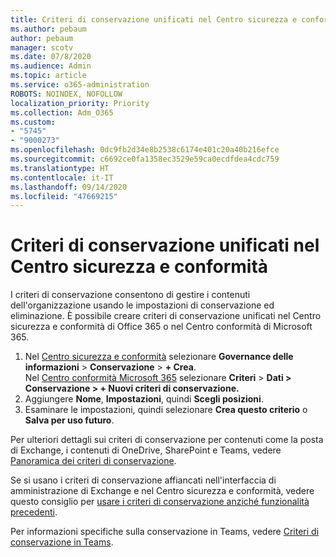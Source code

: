 ```yaml
---
title: Criteri di conservazione unificati nel Centro sicurezza e conformità
ms.author: pebaum
author: pebaum
manager: scotv
ms.date: 07/8/2020
ms.audience: Admin
ms.topic: article
ms.service: o365-administration
ROBOTS: NOINDEX, NOFOLLOW
localization_priority: Priority
ms.collection: Adm_O365
ms.custom:
- "5745"
- "9000273"
ms.openlocfilehash: 0dc9fb2d34e8b2538c6174e401c20a40b216efce
ms.sourcegitcommit: c6692ce0fa1358ec3529e59ca0ecdfdea4cdc759
ms.translationtype: HT
ms.contentlocale: it-IT
ms.lasthandoff: 09/14/2020
ms.locfileid: "47669215"
---
```

# <a name="unified-retention-policies-in-the-security--compliance-center"></a>Criteri di conservazione unificati nel Centro sicurezza e conformità

I criteri di conservazione consentono di gestire i contenuti dell'organizzazione usando le impostazioni di conservazione ed eliminazione. È possibile creare criteri di conservazione unificati nel Centro sicurezza e conformità di Office 365 o nel Centro conformità di Microsoft 365. 

1. Nel [Centro sicurezza e conformità](https://go.microsoft.com/fwlink/p/?linkid=2077143) selezionare **Governance delle informazioni** > **Conservazione** > **+ Crea**. <br/>
    Nel [Centro conformità Microsoft 365](https://go.microsoft.com/fwlink/p/?linkid=2077149) selezionare **Criteri** > **Dati > Conservazione > + Nuovi criteri di conservazione.**
2. Aggiungere **Nome**, **Impostazioni**, quindi **Scegli posizioni**.
3. Esaminare le impostazioni, quindi selezionare **Crea questo criterio** o **Salva per uso futuro**.  
      
Per ulteriori dettagli sui criteri di conservazione per contenuti come la posta di Exchange, i contenuti di OneDrive, SharePoint e Teams, vedere [Panoramica dei criteri di conservazione](https://go.microsoft.com/fwlink/?linkid=2127785).  
    
Se si usano i criteri di conservazione affiancati nell'interfaccia di amministrazione di Exchange e nel Centro sicurezza e conformità, vedere questo consiglio per [usare i criteri di conservazione anziché funzionalità precedenti](https://docs.microsoft.com/microsoft-365/compliance/retention-policies?view=o365-worldwide#use-a-retention-policy-instead-of-older-features).  
    
Per informazioni specifiche sulla conservazione in Teams, vedere [Criteri di conservazione in Teams](https://docs.microsoft.com/microsoftteams/retention-policies).